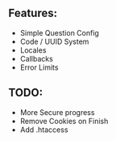 ## Features:
- Simple Question Config
- Code / UUID System
- Locales
- Callbacks
- Error Limits

## TODO:
- More Secure progress
- Remove Cookies on Finish
- Add .htaccess

